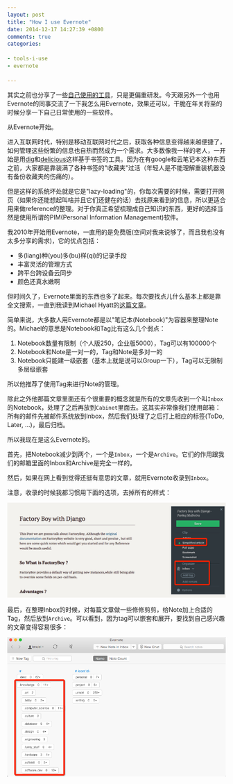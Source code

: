 ```yaml
---
layout: post
title: "How I use Evernote"
date: 2014-12-17 14:27:39 +0800
comments: true
categories:

- tools-i-use
- evernote

---
```



其实之前也分享了一些[自己使用的工具](http://lenciel.com/blog/categories/tools-i-use/)，只是更偏重研发。今天跟另外一个也用Evernote的同事交流了一下我怎么用Evernote，效果还可以，干脆在年关将至的时候分享一下自己日常使用的一些软件。

从Evernote开始。

进入互联网时代，特别是移动互联网时代之后，获取各种信息变得越来越便捷了，如何管理这些纷繁的信息也自热而然成为一个需求。大多数像我一样的老人，一开始是用[dig](https://digg.com/)和[delicious](https://delicious.com/)这样基于书签的工具。因为在有google和云笔记本这种东西之前，大家都是靠装满了各种书签的"收藏夹"过活（年轻人是不能理解重装机器没有备份收藏夹的伤痛的）。

但是这样的系统坏处就是它是"lazy-loading"的，你每次需要的时候，需要打开网页（如果你还能想起叫啥并且它们还健在的话）去找原来看到的信息，所以更适合用来做reference的整理。对于你真正希望梳理成自己知识的东西，更好的选择当然是使用所谓的PIM(Personal Information Management)软件。

我2010年开始用Evernote，一直用的是免费版(空间对我来说够了，而且我也没有太多分享的需求)，它的优点包括：

* 多(liang)种(you)多(bu)样(qi)的记录手段
* 丰富灵活的管理方式
* 跨平台跨设备云同步
* 颜色还真水嫩啊

但时间久了，Evernote里面的东西也多了起来。每次要找点儿什么基本上都是靠全文搜索，一直到我读到Michael Hyatt的[这篇文章](http://michaelhyatt.com/evernote-tags.html)。

简单来说，大多数人用Evernote都是以"笔记本(Notebook)"为容器来整理Note的。Michael的意思是Notebook和Tag比有这么几个弱点：

1. Notebook数量有限制（个人版250，企业版5000），Tag可以有100000个
2. Notebook和Note是一对一的，Tag和Note是多对一的
3. Notebook只能建一级嵌套（基本上就是说可以Group一下），Tag可以无限制多层级嵌套

所以他推荐了使用Tag来进行Note的管理。

除此之外他那篇文章里面还有个很重要的概念就是所有的文章先收到一个叫`Inbox`的Notebook，处理了之后再放到`Cabinet`里面去。这其实非常像我们使用邮箱：所有的邮件先被邮件系统放到Inbox，然后我们处理了之后打上相应的标签(ToDo, Later, ...)，最后归档。

所以我现在是这么Evernote的。

首先，把Notebook减少到两个，一个是`Inbox`，一个是`Archive`。它们的作用跟我们的邮箱里面的Inbox和Archive是完全一样的。

然后，如果在网上看到觉得还挺有意思的文章，就用Evernote收录到`Inbox`。

注意，收录的时候我都习惯用下面的选项，去掉所有的样式：

![Evernote Clipper](/downloads/images/2014_12/evernote_chrome_clipper.png "Evernote Clipper")

最后，在整理Inbox的时候，对每篇文章做一些修修剪剪，给Note加上合适的Tag，然后放到`Archive`。可以看到，因为tag可以嵌套和展开，要找到自己感兴趣的文章变得容易很多：

![Evernote Clipper](/downloads/images/2014_12/evernote_nested_tags.png "Evernote Clipper")



